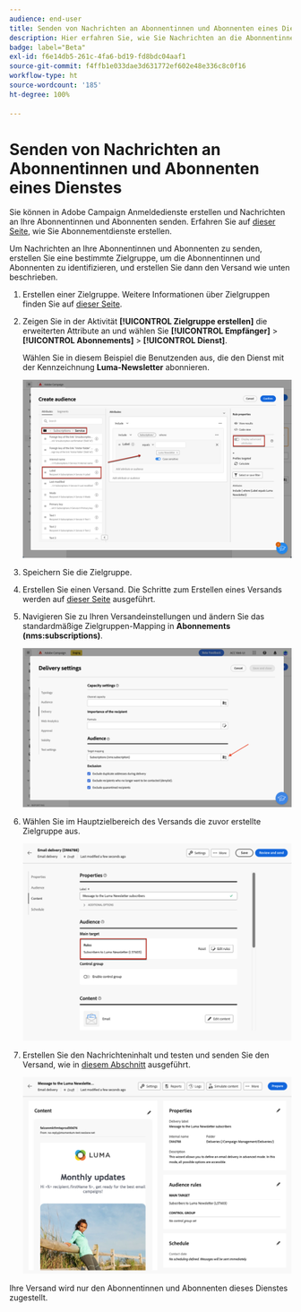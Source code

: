```yaml
---
audience: end-user
title: Senden von Nachrichten an Abonnentinnen und Abonnenten eines Dienstes
description: Hier erfahren Sie, wie Sie Nachrichten an die Abonnentinnen und Abonnenten eines Dienstes senden.
badge: label="Beta"
exl-id: f6e14db5-261c-4fa6-bd19-fd8bdc04aaf1
source-git-commit: f4ffb1e033dae3d631772ef602e48e336c8c0f16
workflow-type: ht
source-wordcount: '185'
ht-degree: 100%

---
```


# Senden von Nachrichten an Abonnentinnen und Abonnenten eines Dienstes

Sie können in Adobe Campaign Anmeldedienste erstellen und Nachrichten an Ihre Abonnentinnen und Abonnenten senden. Erfahren Sie auf [dieser Seite](../audience//manage-services.md#create-service), wie Sie Abonnementdienste erstellen.

Um Nachrichten an Ihre Abonnentinnen und Abonnenten zu senden, erstellen Sie eine bestimmte Zielgruppe, um die Abonnentinnen und Abonnenten zu identifizieren, und erstellen Sie dann den Versand wie unten beschrieben.

1. Erstellen einer Zielgruppe. Weitere Informationen über Zielgruppen finden Sie auf [dieser Seite](../audience/create-audience.md).

1. Zeigen Sie in der Aktivität **[!UICONTROL Zielgruppe erstellen]** die erweiterten Attribute an und wählen Sie **[!UICONTROL Empfänger]** > **[!UICONTROL Abonnements]** > **[!UICONTROL Dienst]**.

   Wählen Sie in diesem Beispiel die Benutzenden aus, die den Dienst mit der Kennzeichnung **Luma-Newsletter** abonnieren.

   ![](assets/service-audience-subscribers.png)

1. Speichern Sie die Zielgruppe.
1. Erstellen Sie einen Versand. Die Schritte zum Erstellen eines Versands werden auf [dieser Seite](../msg/gs-messages.md#create-delivery) ausgeführt.
1. Navigieren Sie zu Ihren Versandeinstellungen und ändern Sie das standardmäßige Zielgruppen-Mapping in **Abonnements (nms:subscriptions)**.

   ![](assets/service-delivery-change-mapping.png)

1. Wählen Sie im Hauptzielbereich des Versands die zuvor erstellte Zielgruppe aus.

   ![](assets/service-delivery-targeting-subscribers.png)

1. Erstellen Sie den Nachrichteninhalt und testen und senden Sie den Versand, wie in [diesem Abschnitt](../preview-test/preview-test.md) ausgeführt.

   ![](assets/service-delivery-ready.png)

Ihre Versand wird nur den Abonnentinnen und Abonnenten dieses Dienstes zugestellt.
